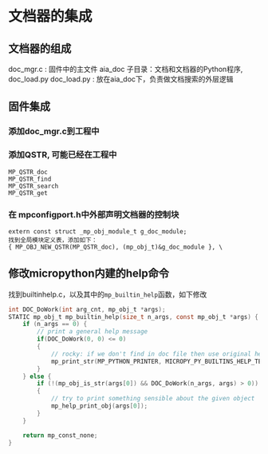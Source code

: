 # 文档器的集成

## 文档器的组成
doc_mgr.c : 固件中的主文件
aia_doc 子目录：文档和文档器的Python程序, doc_load.py
doc_load.py : 放在aia_doc下，负责做文档搜索的外层逻辑
## 固件集成
### 添加doc_mgr.c到工程中
### 添加QSTR, 可能已经在工程中
	MP_QSTR_doc
	MP_QSTR_find
	MP_QSTR_search
	MP_QSTR_get
### 在 mpconfigport.h中外部声明文档器的控制块
	extern const struct _mp_obj_module_t g_doc_module;
	找到全局模块定义表，添加如下：
	{ MP_OBJ_NEW_QSTR(MP_QSTR_doc), (mp_obj_t)&g_doc_module }, \
## 修改micropython内建的help命令
找到builtinhelp.c，以及其中的```mp_builtin_help```函数，如下修改
```c
int DOC_DoWork(int arg_cnt, mp_obj_t *args);
STATIC mp_obj_t mp_builtin_help(size_t n_args, const mp_obj_t *args) {
    if (n_args == 0) {
	    // print a general help message
		if(DOC_DoWork(0, 0) <= 0)
	    {
		    // rocky: if we don't find in doc file then use original help
		    mp_print_str(MP_PYTHON_PRINTER, MICROPY_PY_BUILTINS_HELP_TEXT);
	    }
    } else {	    
	    if (!(mp_obj_is_str(args[0]) && DOC_DoWork(n_args, args) > 0))
	    {
		    // try to print something sensible about the given object
		    mp_help_print_obj(args[0]);
	    }
    }

    return mp_const_none;
}
```
